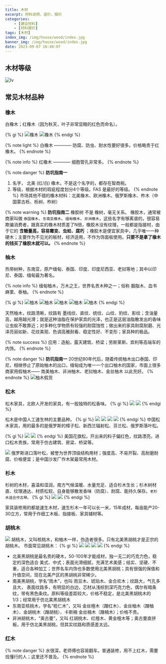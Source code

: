 ```yaml
---
title: 木材
excerpt: 材料说明，造价，报价
categories: 
    - [建设材料]
    - [材料报价]
tags: [木材]
index_img: /img/house/wood/index.jpg
banner_img: /img/house/wood/index.jpg
date: 2023-09-07 16:40:07
---
```


## 木材等级

![lv](/img/house/wood/level.jpg)

## 常见木材品种

### 橡木
白橡木；红橡木（因为秋天，叶子非常显眼的红色而命名）。

{% gi %}
![橡木](/img/house/wood/wr.jpg)
![橡木](/img/house/wood/wrc.jpg)
{% endgi %}

{% note light %}
白橡木 ———— 防腐、防虫、耐水性要好很多。价格略贵于红橡木。
{% endnote %}

{% note info %}
红橡木 ———— 细胞管孔非常多。
{% endnote %}

{% note danger %}
__防坑指南一__
1. 名字， 北美 (红/白) 橡木，不是这个名字的，都存在智商税。
2. 等级，根据木材的瑕疵程度划分4个等级。FAS 是最好的等级。
{% endnote %}
市场其他不错的橡木材料：北美橡木、欧洲橡木、俄罗斯橡木、柞木（中国蒙古栎、栎树、柞树）

{% note warning %}
__防坑指南二__
橡胶树 不是 橡树，毫无关系。
橡胶木，通常被商家叫做 `泰国橡木`、`东南亚橡木`、`缅甸橡木`、`非洲橡木`，这些名字有够离谱的，很容易欺骗消费者，跟真实的橡木材质差了N倍，橡胶木没有纹理，一般都是指接材，由于它的 __含糖量高，容易霉变、虫蛀、腐朽__ ；<font class=success-text>橡胶木是便宜家具中，几乎唯一一种硬木；主要作为不见光的板材，经济适用，不作为饰面板使用。</font>__只要不是拿了橡木的钱买了橡胶木就可以。__
{% endnote %}


### 柚木
热带树种，东南亚，原产缅甸、泰国、印度、印度尼西亚、老挝等地；其中以印尼、泰国、缅甸最为著名。

{% note info %}
缅甸柚木，万木之王，世界名贵木种之一；俗称 胭脂木、血书麻栗、泰柚。
{% endnote %}

{% gi %}
![柚木](/img/house/wood/teak.jpg)
![柚木](/img/house/wood/teak-zp.jpg)
![柚木](/img/house/wood/teak-wl.jpg)
![柚木](/img/house/wood/teak-wl2.jpg)
![柚木](/img/house/wood/teak-y.jpg)
{% endgi %}

天然柚木，纹路清晰，纹路有 墨线纹、直纹、统纹、山纹、豹纹、影纹；含油量高，越用越光滑；就是这种油脂在保护家具的光泽，也正是这层油脂散发出的香味让虫蚁不敢靠近；对多种化学物质有较强的耐腐蚀性；做出来的家具耐腐耐磨、光泽亮丽如新、花纹美观、色调高雅耐看、稳定性好、不变形；家具种的极品。

{% note success %}
应用：造船，露天建筑、桥梁；劳斯莱斯、宾利等高端车的内饰。
{% endnote %}

{% note danger %}
__防坑指南一__
20世纪80年代后，随着传统柚木出口泰国、印尼，相继停止了原始柚木的出口，缅甸成为唯一一个出口柚木的国家，市面上很多商家用假柚木—— 南美柚木、非洲柚木、老挝柚木、金丝柚木 以此充好。
{% endnote %}
![柚木假货](/img/house/wood/teak-false.jpg)

### 松木
松木家具，北欧人开发的家具，有一股独特的松香味。
{% gi %}
![](/img/house/wood/pine-d1.jpg)
![](/img/house/wood/pine-d2.jpg)
{% endgi %}

松木是中国人工速生林的主要品种。
{% gi %}
![](/img/house/wood/pine-zzs.jpg)
![](/img/house/wood/pine-fss.jpg)
![](/img/house/wood/pine-fls.jpg)
![](/img/house/wood/pine-vs.jpg)
{% endgi %}
中国松木家具，用的最多的是俄罗斯的樟子松、新西兰辐射松、芬兰松、俄罗斯落叶松。

{% gi %}
![](/img/house/wood/pine-US-0.jpg)
![](/img/house/wood/pine-US.jpg)
{% endgi %}
美国花旗松，开出来的料子偏红色，纹路漂亮，进口松木贵族，常用于仿古建筑、房梁、桥梁等。

![](/img/house/wood/pine-RU.jpg)
俄罗斯进口落叶松，被誉为世界顶级结构用材；强度高、不易开裂、高耐磨耐腐、价格便宜；是中国沙发厂作木架最常用木材。

### 杉木
杉树的木材，喜温和湿润，南方气候温暖、水量充足、适合杉木生长；杉木树材直、纹理通达、材质松软、自身能够散发香味（防腐）、耐腐、能持久保存。`老杉木适合作古琴。`
{% gi %}
![](/img/house/wood/fir.jpg)
![](/img/house/wood/fir-d1.jpg)
{% endgi %}

家具装修用的都是速生木材，速生杉木一年可以长一米，15年成材，每亩能产20-30立方，常用于作细工木板、指接板、家具辅材等。

### 胡桃木
![](/img/house/wood/walnut.jpg)
胡桃木，又叫核桃木，和柚木一样，伪造者很多。只有北美黑胡桃才是正宗的胡桃木。
市面常见胡桃木：
{% gi %}
![](/img/house/wood/walnut-a.jpg)
![](/img/house/wood/walnut-a2.jpg)
![](/img/house/wood/walnut-a3.jpg)
![](/img/house/wood/walnut-a4.jpg)
{% endgi %}
- 北美黑胡桃是最名贵的硬木，50-100年才能成材，独一无二的巧克力色，稳定的深色适合 美式、中式；表面光滑细腻，充满艺术美感；结实、坚硬、不重，适合各种加工；世界名车内饰也多数使用北美黑胡桃；具有很强的保值和升值空间，现在北美产区的黑胡桃非常稀少。
- 南美黑胡桃，学名“雨木”，也叫 雨豆木、琥珀木、金合欢木；纹路大，气孔多且大，  表面纹路多，有明显的白边，芯材从浅棕到深巧克力色，偶尔有暗条纹，带有黑色条纹。原料等级差距较大，价格不稳定，是北美黑胡桃木的 1/3；经常用于仿北美黑胡桃木
- 东南亚核桃木，学名“榄仁木”，又叫 金丝檀木（蹭红木）、金丝柚木（蹭柚木）、金胡桃木（蹭胡桃）、卡斯楠 金丝楠木（蹭楠木）；价格不贵。
- 非洲胡桃木，“奥古曼”，又叫 红胡桃木、红檀木、黄金檀木等；奥古曼直拼板，用于仿北美黑胡桃，但其实纹路和质感差太远。

### 红木
{% note danger %}
水很深，老师傅也容易翻车。普通装修，用不上红木，需要找懂行的人；这里还不普及。
{% endnote %}
